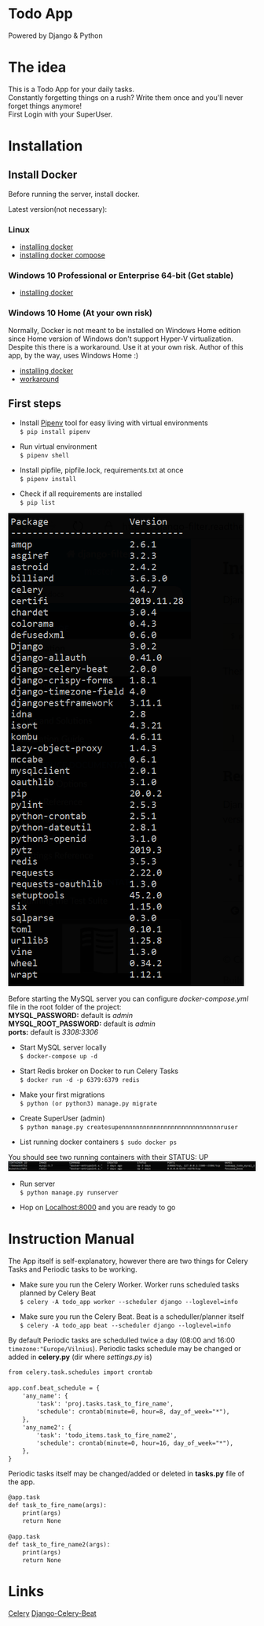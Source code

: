 # Todo App
Powered by Django & Python

# The idea

This is a Todo App for your daily tasks.<br />
Constantly forgetting things on a rush? Write them once and you'll never forget things anymore!<br />
First Login with your SuperUser.<br />


# Installation

## Install Docker

Before running the server, install docker.

Latest version(not necessary):
### Linux
* [installing docker](https://www.digitalocean.com/community/tutorials/how-to-install-and-use-docker-on-ubuntu-18-04)
* [installing docker compose](https://docs.docker.com/compose/install/)

### Windows 10 Professional or Enterprise 64-bit (Get stable)
* [installing docker](https://hub.docker.com/editions/community/docker-ce-desktop-windows/)

### Windows 10 Home (At your own risk)
Normally, Docker is not meant to be installed on Windows Home edition since Home version of Windows don't support Hyper-V virtualization.<br />
Despite this there is a workaround. Use it at your own risk. Author of this app, by the way, uses Windows Home :)
* [installing docker](https://docs.docker.com/docker-for-windows/install-windows-home/#install-docker-desktop-on-windows-10-home)
* [workaround](https://itnext.io/install-docker-on-windows-10-home-d8e621997c1d)

## First steps

* Install [Pipenv](https://pypi.org/project/pipenv/) tool for easy living with virtual environments<br />
`$ pip install pipenv`

* Run virtual environment<br />
`$ pipenv shell`

* Install pipfile, pipfile.lock, requirements.txt at once<br />
`$ pipenv install`

* Check if all requirements are installed<br />
`$ pip list`

![Dependencies](img/pip_list.png?raw=true "Pip list")

Before starting the MySQL server you can configure *docker-compose.yml* file in the root folder of the project:<br />
**MYSQL_PASSWORD:** default is *admin*<br />
**MYSQL_ROOT_PASSWORD:** default is *admin*<br />
**ports:** default is *3308:3306*<br />

* Start MySQL server locally<br />
`$ docker-compose up -d`

* Start Redis broker on Docker to run Celery Tasks<br />
`$ docker run -d -p 6379:6379 redis`

* Make your first migrations<br />
`$ python (or python3) manage.py migrate`

* Create SuperUser (admin)<br />
`$ python manage.py createsupennnnnnnnnnnnnnnnnnnnnnnnnnnnruser`

* List running docker containers
`$ sudo docker ps`

You should see two running containers with their STATUS: UP
![Alt text](img/containers.png?raw=true "Container List")

* Run server<br />
`$ python manage.py runserver`

* Hop on [Localhost:8000](http://http://127.0.0.1:8000/) and you are ready to go


# Instruction Manual

The App itself is self-explanatory, however there are two things for Celery Tasks and Periodic tasks to be working.

* Make sure you run the Celery Worker. Worker runs scheduled tasks planned by Celery Beat<br />
`$ celery -A todo_app worker --scheduler django --loglevel=info`

* Make sure you run the Celery Beat. Beat is a scheduller/planner itself<br />
`$ celery -A todo_app beat --scheduler django --loglevel=info`

By default Periodic tasks are schedulled twice a day (08:00 and 16:00 `timezone:"Europe/Vilnius`).
Periodic tasks schedule may be changed or added in **celery.py** (dir where *settings.py* is)
```
from celery.task.schedules import crontab

app.conf.beat_schedule = {
    'any_name': {
        'task': 'proj.tasks.task_to_fire_name',
        'schedule': crontab(minute=0, hour=8, day_of_week="*"),
    },
    'any_name2': {
        'task': 'todo_items.task_to_fire_name2',
        'schedule': crontab(minute=0, hour=16, day_of_week="*"),
    },
}
```

Periodic tasks itself may be changed/added or deleted in **tasks.py** file of the app.
```
@app.task
def task_to_fire_name(args):
	print(args)
	return None

@app.task
def task_to_fire_name2(args):
	print(args)
	return None
```

# Links

[Celery](https://docs.celeryproject.org/en/stable/)
[Django-Celery-Beat](https://django-celery-beat.readthedocs.io/en/latest/)
